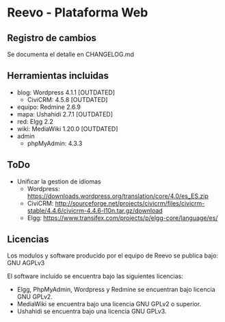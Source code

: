 # Reevo - Plataforma Web

## Registro de cambios

Se documenta el detalle en CHANGELOG.md

## Herramientas incluidas

* blog: Wordpress 4.1.1 [OUTDATED]
	* CiviCRM: 4.5.8 [OUTDATED]
* equipo: Redmine 2.6.9
* mapa: Ushahidi 2.7.1 [OUTDATED]
* red: Elgg 2.2
* wiki: MediaWiki 1.20.0 [OUTDATED]
* admin
	* phpMyAdmin: 4.3.3


## ToDo

* Unificar la gestion de idiomas
  * Wordpress: https://downloads.wordpress.org/translation/core/4.0/es_ES.zip
  * CiviCRM: http://sourceforge.net/projects/civicrm/files/civicrm-stable/4.4.6/civicrm-4.4.6-l10n.tar.gz/download
  * Elgg: https://www.transifex.com/projects/p/elgg-core/language/es/

## Licencias

Los modulos y software producido por el equipo de Reevo se publica bajo: GNU AGPLv3

El software incluído se encuentra bajo las siguientes licencias:

* Elgg, PhpMyAdmin, Wordpress y Redmine se encuentran bajo licencia GNU GPLv2.
* MediaWiki se encuentra bajo una licencia GNU GPLv2 o superior.
* Ushahidi se encuentra bajo una licencia GNU GPLv3.
